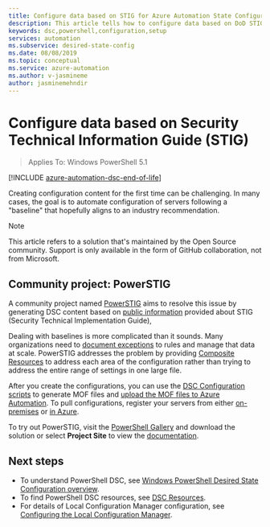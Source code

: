```yaml
---
title: Configure data based on STIG for Azure Automation State Configuration
description: This article tells how to configure data based on DoD STIG for Azure Automation State Configuration.
keywords: dsc,powershell,configuration,setup
services: automation
ms.subservice: desired-state-config
ms.date: 08/08/2019
ms.topic: conceptual
ms.service: azure-automation
ms.author: v-jasmineme
author: jasminemehndir
---
```


# Configure data based on Security Technical Information Guide (STIG)

> Applies To: Windows PowerShell 5.1

[!INCLUDE [azure-automation-dsc-end-of-life](~/includes/dsc-automation/azure-automation-dsc-end-of-life.md)]

Creating configuration content for the first time can be challenging. In many cases, the goal is to
automate configuration of servers following a "baseline" that hopefully aligns to an industry
recommendation.

> [!NOTE]
> This article refers to a solution that's maintained by the Open Source community. Support is only
> available in the form of GitHub collaboration, not from Microsoft.

## Community project: PowerSTIG

A community project named [PowerSTIG][08] aims to resolve this issue by generating DSC content based
on [public information][11] provided about STIG (Security Technical Implementation Guide),

Dealing with baselines is more complicated than it sounds. Many organizations need to
[document exceptions][09] to rules and manage that data at scale. PowerSTIG addresses the problem by
providing [Composite Resources][10] to address each area of the configuration rather than trying to
address the entire range of settings in one large file.

After you create the configurations, you can use the [DSC Configuration scripts][04] to generate MOF
files and [upload the MOF files to Azure Automation][03]. To pull configurations, register your
servers from either [on-premises][02] or [in Azure][01].

To try out PowerSTIG, visit the [PowerShell Gallery][12] and download the solution or select
**Project Site** to view the [documentation][08].

## Next steps

- To understand PowerShell DSC, see [Windows PowerShell Desired State Configuration overview][06].
- To find PowerShell DSC resources, see [DSC Resources][07].
- For details of Local Configuration Manager configuration, see [Configuring the Local Configuration Manager][05].

<!-- link references -->
[01]: ./automation-dsc-onboarding.md#enable-azure-vms
[02]: ./automation-dsc-onboarding.md#enable-physicalvirtual-linux-machines
[03]: ./tutorial-configure-servers-desired-state.md#create-and-upload-a-configuration-to-azure-automation
[04]: /powershell/dsc/configurations/configurations
[05]: /powershell/dsc/managing-nodes/metaconfig
[06]: /powershell/dsc/overview
[07]: /powershell/dsc/resources/resources
[08]: https://github.com/microsoft/powerstig
[09]: https://github.com/microsoft/powerstig#powerstigdata
[10]: https://github.com/microsoft/powerstig#powerstigdsc
[11]: https://public.cyber.mil/stigs/
[12]: https://www.powershellgallery.com
